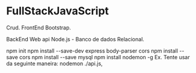 # FullStackJavaScript

Crud.
FrontEnd
Bootstrap.

BackEnd
Web api Node.js - Banco de dados Relacional.

npm init
npm install --save-dev express body-parser cors
npm install --save cors
npm install --save mysql
npm install nodemon -g
    Ex. Tente usar da seguinte maneira: nodemon ./api.js,
       